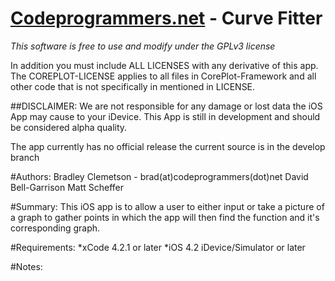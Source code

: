 # [Codeprogrammers.net](http://codeprogrammers.net) - Curve Fitter

*This software is free to use and modify under the GPLv3 license*

In addition you must include ALL LICENSES with any derivative of this app.
The COREPLOT-LICENSE applies to all files in CorePlot-Framework and all other code that is not specifically in mentioned in LICENSE.

##DISCLAIMER: 
We are not responsible for any damage or lost data the iOS App
may cause to your iDevice. This App is still in development and should
be considered alpha quality.
 
The app currently has no official release the current source is in the develop branch 

#Authors:
Bradley Clemetson - brad(at)codeprogrammers(dot)net
David Bell-Garrison
Matt Scheffer

#Summary:
This iOS app is to allow a user to either input or take a picture of a graph to gather points in which the app will then find the function and it's corresponding graph.

#Requirements:
*xCode 4.2.1 or later
*iOS 4.2 iDevice/Simulator or later

#Notes:

